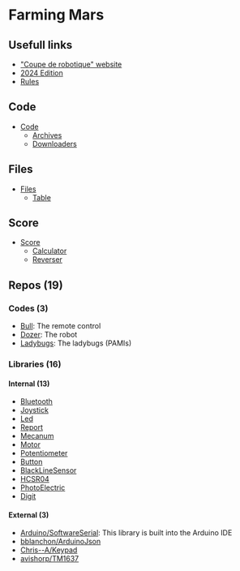 # Farming Mars

## Usefull links

* ["Coupe de robotique" website](https://www.coupederobotique.fr/)
* [2024 Edition](https://www.coupederobotique.fr/edition-2024/le-concours/)
* [Rules](https://www.coupederobotique.fr/wp-content/uploads/Eurobot2024_Rules_JR_FR_BETA.pdf)

## Code
* [Code](./Code/)
    * [Archives](./Code/Archives/)
    * [Downloaders](./Code/Downloaders/)

## Files
* [Files](./Files/)
    * [Table](./Files/Table/)

## Score
* [Score](./Score/)
    * [Calculator](./Score/Calculator/)
    * [Reverser](./Score/Reverser/)

## Repos (19)
### Codes (3)
* [Bull](https://github.com/IngeniumTeam/Bull24): The remote control
* [Dozer](https://github.com/IngeniumTeam/Dozer24): The robot
* [Ladybugs](https://github.com/IngeniumTeam/ladybugs): The ladybugs (PAMIs)  

### Libraries (16)
#### Internal (13)
* [Bluetooth](https://github.com/IngeniumTeam/Bluetooth)
* [Joystick](https://github.com/IngeniumTeam/Joystick)
* [Led](https://github.com/IngeniumTeam/Led)
* [Report](https://github.com/IngeniumTeam/Report)
* [Mecanum](https://github.com/IngeniumTeam/Mecanum)
* [Motor](https://github.com/IngeniumTeam/Motor)
* [Potentiometer](https://github.com/IngeniumTeam/Potentiometer)
* [Button](https://github.com/IngeniumTeam/Button)
* [BlackLineSensor](https://github.com/IngeniumTeam/BlackLineSensor)
* [HCSR04](https://github.com/IngeniumTeam/HCSR04)
* [PhotoElectric](https://github.com/IngeniumTeam/PhotoElectric)
* [Digit](https://github.com/IngeniumTeam/Digit)

#### External (3)
* [Arduino/SoftwareSerial](https://docs.arduino.cc/learn/built-in-libraries/software-serial): This library is built into the Arduino IDE
* [bblanchon/ArduinoJson](https://github.com/bblanchon/ArduinoJson)
* [Chris--A/Keypad](https://github.com/Chris--A/Keypad)
* [avishorp/TM1637](https://github.com/avishorp/TM1637)
